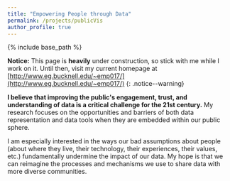 ```yaml
---
title: "Empowering People through Data"
permalink: /projects/publicVis
author_profile: true
---
```


<link rel="stylesheet" href="{{ base_path }}/assets/css/pubstyle.css">
{% include base_path %}
<script src="{{ base_path }}/assets/js/visSettings.js"></script>
<script src="{{ base_path }}/assets/js/listpubs.js"></script>

**Notice:** This page is **heavily** under construction, so stick with me while I work on it. Until then, visit my current homepage at [http://www.eg.bucknell.edu/~emp017/](http://www.eg.bucknell.edu/~emp017/)
{: .notice--warning}

**I believe that improving the public's engagement, trust, and understanding of data is a critical challenge for the 21st century.** My research focuses on the opportunities and barriers of both data representation and data tools when they are embedded within our public sphere. 

I am especially interested in the ways our bad assumptions about people (about where they live, their technology, their experiences, their values, etc.) fundamentally undermine the impact of our data. My hope is that we can reimagine the processes and mechanisms we use to share data with more diverse communities. 

<div id="highlights"></div> 

<div id="publications"></div> 





